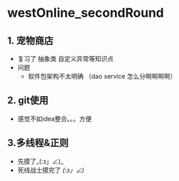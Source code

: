 # westOnline_secondRound
## 1. 宠物商店
- 复习了 抽象类 自定义异常等知识点
- 问题
  - 软件包架构不太明确 （dao service 怎么分啊啊啊啊）
  
## 2. git使用
- 感觉不如idea整合。。。方便

## 3.多线程&正则
- 先摸了_(:з」∠)_
- 死线战士摸完了 _(:з」∠)_
